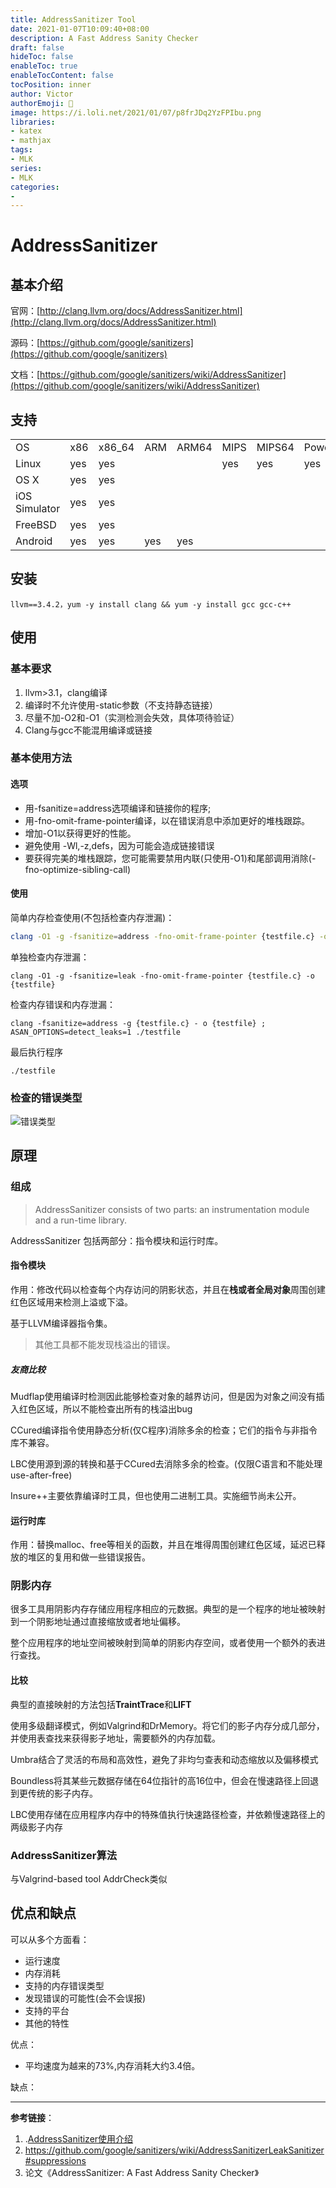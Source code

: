 ```yaml
---
title: AddressSanitizer Tool
date: 2021-01-07T10:09:40+08:00
description: A Fast Address Sanity Checker
draft: false
hideToc: false
enableToc: true
enableTocContent: false
tocPosition: inner
author: Victor
authorEmoji: 👻
image: https://i.loli.net/2021/01/07/p8frJDq2YzFPIbu.png
libraries:
- katex
- mathjax
tags:
- MLK
series:
- MLK
categories:
-
---
```




# AddressSanitizer



## 基本介绍

官网：[http://clang.llvm.org/docs/AddressSanitizer.html](http://clang.llvm.org/docs/AddressSanitizer.html)

源码：[https://github.com/google/sanitizers](https://github.com/google/sanitizers)

文档：[https://github.com/google/sanitizers/wiki/AddressSanitizer](https://github.com/google/sanitizers/wiki/AddressSanitizer)

## 支持

|               |      |        |      |       |      |        |         |           |
| ------------- | ---- | ------ | ---- | ----- | ---- | ------ | ------- | --------- |
| OS            | x86  | x86_64 | ARM  | ARM64 | MIPS | MIPS64 | PowerPC | PowerPC64 |
| Linux         | yes  | yes    |      |       | yes  | yes    | yes     | yes       |
| OS X          | yes  | yes    |      |       |      |        |         |           |
| iOS Simulator | yes  | yes    |      |       |      |        |         |           |
| FreeBSD       | yes  | yes    |      |       |      |        |         |           |
| Android       | yes  | yes    | yes  | yes   |      |        |         |           |

## 安装

```
llvm==3.4.2，yum -y install clang && yum -y install gcc gcc-c++ 
```

## 使用

### 基本要求

1. llvm>3.1，clang编译
2. 编译时不允许使用-static参数（不支持静态链接）
3. 尽量不加-O2和-O1（实测检测会失效，具体项待验证）
4. Clang与gcc不能混用编译或链接

### 基本使用方法

#### 选项

* 用-fsanitize=address选项编译和链接你的程序;
* 用-fno-omit-frame-pointer编译，以在错误消息中添加更好的堆栈跟踪。
* 增加-O1以获得更好的性能。
* 避免使用 -Wl,-z,defs，因为可能会造成链接错误 
* 要获得完美的堆栈跟踪，您可能需要禁用内联(只使用-O1)和尾部调用消除(-fno-optimize-sibling-call)

#### 使用

简单内存检查使用(不包括检查内存泄漏)：

```sh
clang -O1 -g -fsanitize=address -fno-omit-frame-pointer {testfile.c} -o {testfile}
```

单独检查内存泄漏：

```shell
clang -O1 -g -fsanitize=leak -fno-omit-frame-pointer {testfile.c} -o {testfile}
```

检查内存错误和内存泄漏：

```shell
clang -fsanitize=address -g {testfile.c} - o {testfile} ; ASAN_OPTIONS=detect_leaks=1 ./testfile
```

最后执行程序

```shell
./testfile
```



### 检查的错误类型

![错误类型](https://i.loli.net/2021/01/07/pa9oYelumxABqrO.png)



## 原理

### 组成

> AddressSanitizer consists of two parts: an instrumentation module and a run-time library.

AddressSanitizer 包括两部分：指令模块和运行时库。

#### 指令模块

作用：修改代码以检查每个内存访问的阴影状态，并且在**栈或者全局对象**周围创建红色区域用来检测上溢或下溢。

基于LLVM编译器指令集。

> 其他工具都不能发现栈溢出的错误。

##### 友商比较

Mudflap使用编译时检测因此能够检查对象的越界访问，但是因为对象之间没有插入红色区域，所以不能检查出所有的栈溢出bug

CCured编译指令使用静态分析(仅C程序)消除多余的检查；它们的指令与非指令库不兼容。

LBC使用源到源的转换和基于CCured去消除多余的检查。(仅限C语言和不能处理use-after-free)

Insure++主要依靠编译时工具，但也使用二进制工具。实施细节尚未公开。

#### 运行时库

作用：替换malloc、free等相关的函数，并且在堆得周围创建红色区域，延迟已释放的堆区的复用和做一些错误报告。



### 阴影内存

很多工具用阴影内存存储应用程序相应的元数据。典型的是一个程序的地址被映射到一个阴影地址通过直接缩放或者地址偏移。

整个应用程序的地址空间被映射到简单的阴影内存空间，或者使用一个额外的表进行查找。

#### 比较

典型的直接映射的方法包括**TraintTrace**和**LIFT**

使用多级翻译模式，例如Valgrind和DrMemory。将它们的影子内存分成几部分，并使用表查找来获得影子地址，需要额外的内存加载。

Umbra结合了灵活的布局和高效性，避免了非均匀查表和动态缩放以及偏移模式

Boundless将其某些元数据存储在64位指针的高16位中，但会在慢速路径上回退到更传统的影子内存。

LBC使用存储在应用程序内存中的特殊值执行快速路径检查，并依赖慢速路径上的两级影子内存



### AddressSanitizer算法

与Valgrind-based tool AddrCheck类似



















## 优点和缺点

可以从多个方面看：

- 运行速度
- 内存消耗
- 支持的内存错误类型
- 发现错误的可能性(会不会误报)
- 支持的平台
- 其他的特性



优点：

- 平均速度为越来的73%,内存消耗大约3.4倍。

缺点：









---

**参考链接**：

1. .[AddressSanitizer使用介绍](https://www.bynav.com/cn/resource/bywork/healthy-work/70.html)
2. https://github.com/google/sanitizers/wiki/AddressSanitizerLeakSanitizer#suppressions
3. 论文《AddressSanitizer: A Fast Address Sanity Checker》











